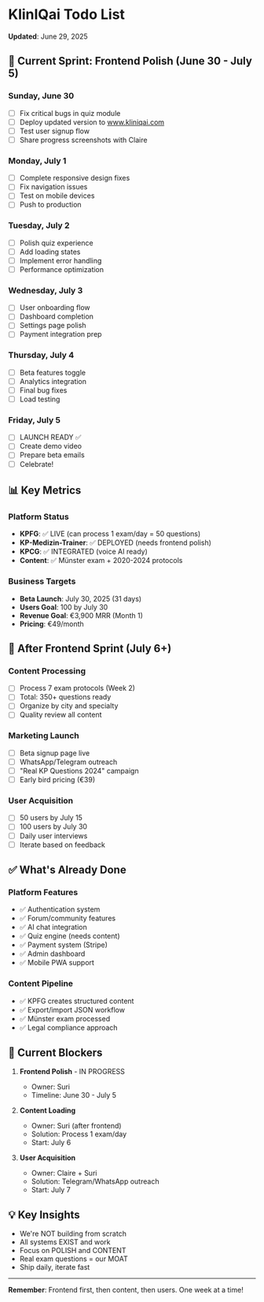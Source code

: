 # KlinIQai Todo List
**Updated**: June 29, 2025

## 🚀 Current Sprint: Frontend Polish (June 30 - July 5)

### Sunday, June 30
- [ ] Fix critical bugs in quiz module
- [ ] Deploy updated version to www.kliniqai.com
- [ ] Test user signup flow
- [ ] Share progress screenshots with Claire

### Monday, July 1
- [ ] Complete responsive design fixes
- [ ] Fix navigation issues
- [ ] Test on mobile devices
- [ ] Push to production

### Tuesday, July 2
- [ ] Polish quiz experience
- [ ] Add loading states
- [ ] Implement error handling
- [ ] Performance optimization

### Wednesday, July 3
- [ ] User onboarding flow
- [ ] Dashboard completion
- [ ] Settings page polish
- [ ] Payment integration prep

### Thursday, July 4
- [ ] Beta features toggle
- [ ] Analytics integration
- [ ] Final bug fixes
- [ ] Load testing

### Friday, July 5
- [ ] LAUNCH READY ✅
- [ ] Create demo video
- [ ] Prepare beta emails
- [ ] Celebrate!

## 📊 Key Metrics

### Platform Status
- **KPFG**: ✅ LIVE (can process 1 exam/day = 50 questions)
- **KP-Medizin-Trainer**: ✅ DEPLOYED (needs frontend polish)
- **KPCG**: ✅ INTEGRATED (voice AI ready)
- **Content**: ✅ Münster exam + 2020-2024 protocols

### Business Targets
- **Beta Launch**: July 30, 2025 (31 days)
- **Users Goal**: 100 by July 30
- **Revenue Goal**: €3,900 MRR (Month 1)
- **Pricing**: €49/month

## 🎯 After Frontend Sprint (July 6+)

### Content Processing
- [ ] Process 7 exam protocols (Week 2)
- [ ] Total: 350+ questions ready
- [ ] Organize by city and specialty
- [ ] Quality review all content

### Marketing Launch
- [ ] Beta signup page live
- [ ] WhatsApp/Telegram outreach
- [ ] "Real KP Questions 2024" campaign
- [ ] Early bird pricing (€39)

### User Acquisition
- [ ] 50 users by July 15
- [ ] 100 users by July 30
- [ ] Daily user interviews
- [ ] Iterate based on feedback

## ✅ What's Already Done

### Platform Features
- ✅ Authentication system
- ✅ Forum/community features
- ✅ AI chat integration
- ✅ Quiz engine (needs content)
- ✅ Payment system (Stripe)
- ✅ Admin dashboard
- ✅ Mobile PWA support

### Content Pipeline
- ✅ KPFG creates structured content
- ✅ Export/import JSON workflow
- ✅ Münster exam processed
- ✅ Legal compliance approach

## 🚨 Current Blockers

1. **Frontend Polish** - IN PROGRESS
   - Owner: Suri
   - Timeline: June 30 - July 5

2. **Content Loading**
   - Owner: Suri (after frontend)
   - Solution: Process 1 exam/day
   - Start: July 6

3. **User Acquisition**
   - Owner: Claire + Suri
   - Solution: Telegram/WhatsApp outreach
   - Start: July 7

## 💡 Key Insights

- We're NOT building from scratch
- All systems EXIST and work
- Focus on POLISH and CONTENT
- Real exam questions = our MOAT
- Ship daily, iterate fast

---

**Remember**: Frontend first, then content, then users. One week at a time!